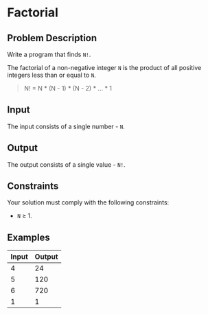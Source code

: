 # Factorial

## Problem Description

Write a program that finds `N!`.

The factorial of a non-negative integer `N` is the product of all positive integers less than or equal to `N`.

> N! = N \* (N - 1) \* (N - 2) \* ... \* 1

## Input

The input consists of a single number - `N`.

## Output

The output consists of a single value - `N!`.

## Constraints

Your solution must comply with the following constraints:

- `N` ≥ 1.

## Examples

|Input|Output|
|-|-|
|4|24|
|5|120|
|6|720|
|1|1|
